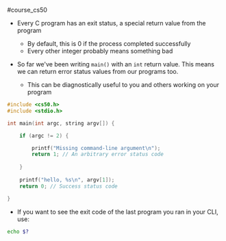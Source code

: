 #course_cs50 

- Every C program has an exit status, a special return value from the program
    - By default, this is 0 if the process completed successfully
    - Every other integer probably means something bad

- So far we've been writing `main()` with an `int` return value. This means we can return error status values from our programs too.
    - This can be diagnostically useful to you and others working on your program

```C
#include <cs50.h>
#include <stdio.h>

int main(int argc, string argv[]) {

    if (argc != 2) {

        printf("Missing command-line argument\n");
        return 1; // An arbitrary error status code
    
    }
    
    printf("hello, %s\n", argv[1]);
    return 0; // Success status code

}
```

- If you want to see the exit code of the last program you ran in your CLI, use:

```bash
echo $?
```

